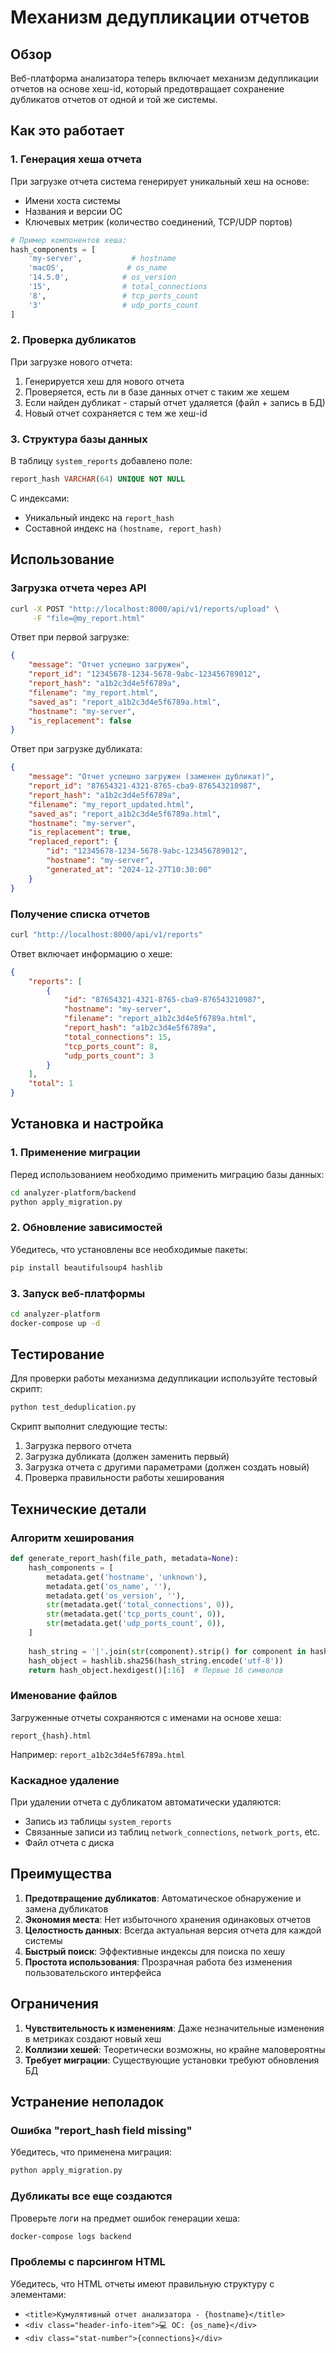 # Механизм дедупликации отчетов

## Обзор

Веб-платформа анализатора теперь включает механизм дедупликации отчетов на основе хеш-id, который предотвращает сохранение дубликатов отчетов от одной и той же системы.

## Как это работает

### 1. Генерация хеша отчета

При загрузке отчета система генерирует уникальный хеш на основе:
- Имени хоста системы
- Названия и версии ОС
- Ключевых метрик (количество соединений, TCP/UDP портов)

```python
# Пример компонентов хеша:
hash_components = [
    'my-server',           # hostname
    'macOS',              # os_name
    '14.5.0',            # os_version
    '15',                # total_connections
    '8',                 # tcp_ports_count
    '3'                  # udp_ports_count
]
```

### 2. Проверка дубликатов

При загрузке нового отчета:
1. Генерируется хеш для нового отчета
2. Проверяется, есть ли в базе данных отчет с таким же хешем
3. Если найден дубликат - старый отчет удаляется (файл + запись в БД)
4. Новый отчет сохраняется с тем же хеш-id

### 3. Структура базы данных

В таблицу `system_reports` добавлено поле:
```sql
report_hash VARCHAR(64) UNIQUE NOT NULL
```

С индексами:
- Уникальный индекс на `report_hash`
- Составной индекс на `(hostname, report_hash)`

## Использование

### Загрузка отчета через API

```bash
curl -X POST "http://localhost:8000/api/v1/reports/upload" \
     -F "file=@my_report.html"
```

Ответ при первой загрузке:
```json
{
    "message": "Отчет успешно загружен",
    "report_id": "12345678-1234-5678-9abc-123456789012",
    "report_hash": "a1b2c3d4e5f6789a",
    "filename": "my_report.html",
    "saved_as": "report_a1b2c3d4e5f6789a.html",
    "hostname": "my-server",
    "is_replacement": false
}
```

Ответ при загрузке дубликата:
```json
{
    "message": "Отчет успешно загружен (заменен дубликат)",
    "report_id": "87654321-4321-8765-cba9-876543210987",
    "report_hash": "a1b2c3d4e5f6789a",
    "filename": "my_report_updated.html",
    "saved_as": "report_a1b2c3d4e5f6789a.html",
    "hostname": "my-server",
    "is_replacement": true,
    "replaced_report": {
        "id": "12345678-1234-5678-9abc-123456789012",
        "hostname": "my-server",
        "generated_at": "2024-12-27T10:30:00"
    }
}
```

### Получение списка отчетов

```bash
curl "http://localhost:8000/api/v1/reports"
```

Ответ включает информацию о хеше:
```json
{
    "reports": [
        {
            "id": "87654321-4321-8765-cba9-876543210987",
            "hostname": "my-server",
            "filename": "report_a1b2c3d4e5f6789a.html",
            "report_hash": "a1b2c3d4e5f6789a",
            "total_connections": 15,
            "tcp_ports_count": 8,
            "udp_ports_count": 3
        }
    ],
    "total": 1
}
```

## Установка и настройка

### 1. Применение миграции

Перед использованием необходимо применить миграцию базы данных:

```bash
cd analyzer-platform/backend
python apply_migration.py
```

### 2. Обновление зависимостей

Убедитесь, что установлены все необходимые пакеты:
```bash
pip install beautifulsoup4 hashlib
```

### 3. Запуск веб-платформы

```bash
cd analyzer-platform
docker-compose up -d
```

## Тестирование

Для проверки работы механизма дедупликации используйте тестовый скрипт:

```bash
python test_deduplication.py
```

Скрипт выполнит следующие тесты:
1. Загрузка первого отчета
2. Загрузка дубликата (должен заменить первый)
3. Загрузка отчета с другими параметрами (должен создать новый)
4. Проверка правильности работы хеширования

## Технические детали

### Алгоритм хеширования

```python
def generate_report_hash(file_path, metadata=None):
    hash_components = [
        metadata.get('hostname', 'unknown'),
        metadata.get('os_name', ''),
        metadata.get('os_version', ''),
        str(metadata.get('total_connections', 0)),
        str(metadata.get('tcp_ports_count', 0)),
        str(metadata.get('udp_ports_count', 0)),
    ]
    
    hash_string = '|'.join(str(component).strip() for component in hash_components)
    hash_object = hashlib.sha256(hash_string.encode('utf-8'))
    return hash_object.hexdigest()[:16]  # Первые 16 символов
```

### Именование файлов

Загруженные отчеты сохраняются с именами на основе хеша:
```
report_{hash}.html
```

Например: `report_a1b2c3d4e5f6789a.html`

### Каскадное удаление

При удалении отчета с дубликатом автоматически удаляются:
- Запись из таблицы `system_reports`
- Связанные записи из таблиц `network_connections`, `network_ports`, etc.
- Файл отчета с диска

## Преимущества

1. **Предотвращение дубликатов**: Автоматическое обнаружение и замена дубликатов
2. **Экономия места**: Нет избыточного хранения одинаковых отчетов
3. **Целостность данных**: Всегда актуальная версия отчета для каждой системы
4. **Быстрый поиск**: Эффективные индексы для поиска по хешу
5. **Простота использования**: Прозрачная работа без изменения пользовательского интерфейса

## Ограничения

1. **Чувствительность к изменениям**: Даже незначительные изменения в метриках создают новый хеш
2. **Коллизии хешей**: Теоретически возможны, но крайне маловероятны
3. **Требует миграции**: Существующие установки требуют обновления БД

## Устранение неполадок

### Ошибка "report_hash field missing"

Убедитесь, что применена миграция:
```bash
python apply_migration.py
```

### Дубликаты все еще создаются

Проверьте логи на предмет ошибок генерации хеша:
```bash
docker-compose logs backend
```

### Проблемы с парсингом HTML

Убедитесь, что HTML отчеты имеют правильную структуру с элементами:
- `<title>Кумулятивный отчет анализатора - {hostname}</title>`
- `<div class="header-info-item">💻 ОС: {os_name}</div>`
- `<div class="stat-number">{connections}</div>` 